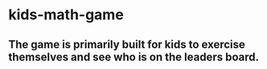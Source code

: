 # kids-math-game
## The game is primarily built for kids to exercise themselves and see who is on the leaders board.
